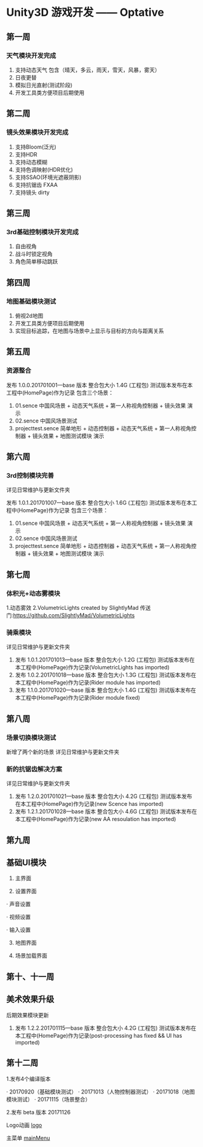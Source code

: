 # Unity3D 游戏开发 —— Optative
## 第一周 
### 天气模块开发完成
1. 支持动态天气 包含（晴天，多云，雨天，雪天，风暴，雾天）
2. 日夜更替
3. 模拟日光直射(测试阶段)
4. 开发工具类方便项目后期使用

## 第二周
### 镜头效果模块开发完成
1. 支持Bloom(泛光)
2. 支持HDR
3. 支持动态模糊
4. 支持色调映射(HDR优化)
5. 支持SSAO(环境光遮蔽阴影)
6. 支持抗锯齿 FXAA
7. 支持镜头 dirty

## 第三周
### 3rd基础控制模块开发完成
1. 自由视角
2. 战斗时锁定视角
3. 角色简单移动跳跃

## 第四周
### 地图基础模块测试
1. 俯视2d地图
2. 开发工具类方便项目后期使用
3. 实现目标追踪，在地图与场景中上显示与目标的方向与距离关系

## 第五周
### 资源整合
发布 1.0.0.201701001—base 版本 整合包大小 1.4G (工程包) 测试版本发布在本工程中(HomePage)作为记录
包含三个场景：
1. 01.sence 中国风场景 + 动态天气系统 + 第一人称视角控制器 + 镜头效果 演示
2. 02.sence 中国风场景测试
3. projecttest.sence 简单地形 + 动态控制器 + 动态天气系统 + 第一人称视角控制器 + 镜头效果 + 地图测试模块 演示

## 第六周
### 3rd控制模块完善
详见日常维护与更新文件夹

发布 1.0.1.201701007—base 版本 整合包大小 1.6G (工程包) 测试版本发布在本工程中(HomePage)作为记录
包含三个场景：
1. 01.sence 中国风场景 + 动态天气系统 + 第一人称视角控制器 + 镜头效果 演示
2. 02.sence 中国风场景测试
3. projecttest.sence 简单地形 + 动态控制器 + 动态天气系统 + 第一人称视角控制器 + 镜头效果 + 地图测试模块 演示

## 第七周
### 体积光+动态雾模块
1.动态雾效
2.VolumetricLights created by SlightlyMad 传送门:https://github.com/SlightlyMad/VolumetricLights
### 骑乘模块
详见日常维护与更新文件夹

1. 发布 1.0.1.201701013—base 版本 整合包大小 1.2G (工程包) 测试版本发布在本工程中(HomePage)作为记录(VolumetricLights has imported)
2. 发布 1.0.2.201701018—base 版本 整合包大小 1.3G (工程包) 测试版本发布在本工程中(HomePage)作为记录(Rider module has imported)
3. 发布 1.1.0.201701020—base 版本 整合包大小 1.4G (工程包) 测试版本发布在本工程中(HomePage)作为记录(Rider module fixed)

## 第八周
### 场景切换模块测试
新增了两个新的场景
详见日常维护与更新文件夹

### 新的抗锯齿解决方案
详见日常维护与更新文件夹

1. 发布 1.2.0.201701021—base 版本 整合包大小 4.2G (工程包) 测试版本发布在本工程中(HomePage)作为记录(new Scence has imported)
2. 发布 1.2.1.201701028—base 版本 整合包大小 4.6G (工程包) 测试版本发布在本工程中(HomePage)作为记录(new AA resoulation has imported)

## 第九周
## 基础UI模块

1. 主界面

2. 设置界面

 · 声音设置
  
 · 视频设置
  
 · 输入设置
  
3. 地图界面

4. 场景加载界面

## 第十、十一周
## 美术效果升级
后期效果模块更新
1. 发布 1.2.2.201701115—base 版本 整合包大小 4.2G (工程包) 测试版本发布在本工程中(HomePage)作为记录(post-processing has fixed && UI has imported)

## 第十二周
1.发布4个编译版本

· 20170920（基础模块测试）
· 20171013（人物控制器测试）
· 20171018（地图模块测试）
· 20171115（场景整合）

2.发布 beta 版本 20171126

Logo动画
[logo](http://osyc94hhl.bkt.clouddn.com/github/logoAnim.gif)


主菜单
[mainMenu](http://osyc94hhl.bkt.clouddn.com/github/mainMenu.gif)

